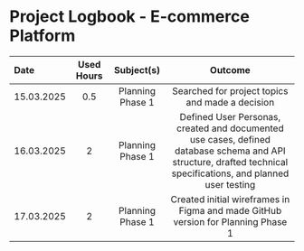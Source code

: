  # Project Logbook - E-commerce Platform

  | Date       | Used Hours | Subject(s)                                     | Outcome                                  |
  | :---  |     :---:      |     :---:      |     :---:      |
  | 15.03.2025 | 0.5        | Planning Phase 1                              | Searched for project topics and made a decision      |
  | 16.03.2025 | 2          | Planning Phase 1                              | Defined User Personas, created and documented use cases, defined database schema and API structure, drafted technical specifications, and planned user testing                 |
  | 17.03.2025 | 2          | Planning Phase 1                              | Created initial wireframes in Figma and made GitHub version for Planning Phase 1      |


